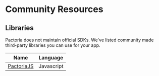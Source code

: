 # Community Resources

## Libraries
Pactoria does not maintain official SDKs. We've listed community made third-party libraries you can use for your app.

| Name                                                       | Language   |
| ---------------------------------------------------------- | ---------- |
| [PactoriaJS](https://github.com/Redstoneguy129/PactoriaJS) | Javascript |
